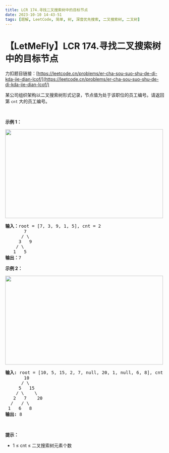 ```yaml
---
title: LCR 174.寻找二叉搜索树中的目标节点
date: 2023-10-10 14-43-51
tags: [题解, LeetCode, 简单, 树, 深度优先搜索, 二叉搜索树, 二叉树]
---
```


# 【LetMeFly】LCR 174.寻找二叉搜索树中的目标节点

力扣题目链接：[https://leetcode.cn/problems/er-cha-sou-suo-shu-de-di-kda-jie-dian-lcof/](https://leetcode.cn/problems/er-cha-sou-suo-shu-de-di-kda-jie-dian-lcof/)

<p>某公司组织架构以二叉搜索树形式记录，节点值为处于该职位的员工编号。请返回第 <code>cnt</code> 大的员工编号。</p>

<p>&nbsp;</p>

<p><strong>示例 1：</strong></p>

<p><img alt="" src="https://pic.leetcode.cn/1695101634-kzHKZW-image.png" style="height: 281px; width: 500px;" /></p>

<pre>
<strong>输入：</strong>root = [7, 3, 9, 1, 5], cnt = 2
       7
      / \
     3   9
    / \
   1   5
<strong>输出：</strong>7
</pre>

<p><strong>示例 2：</strong></p>

<p><img alt="" src="https://pic.leetcode.cn/1695101636-ESZtLa-image.png" style="height: 281px; width: 500px;" /></p>

<pre>
<strong>输入:</strong> root = [10, 5, 15, 2, 7, null, 20, 1, null, 6, 8], cnt = 4
       10
      / \
     5   15
    / \    \
   2   7    20
  /   / \ 
 1   6   8
<strong>输出:</strong> 8</pre>

<p>&nbsp;</p>

<p><strong>提示：</strong></p>

<ul>
	<li>1 ≤ cnt&nbsp;≤ 二叉搜索树元素个数</li>
</ul>

<p>&nbsp;</p>


    